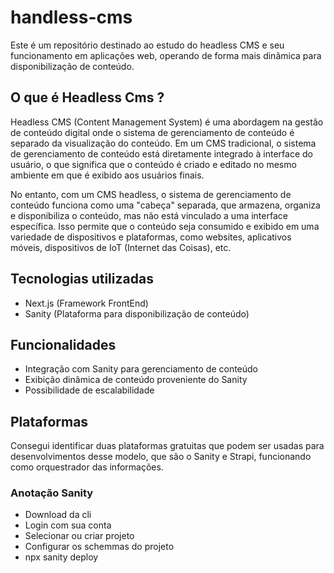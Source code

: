 # handless-cms
Este é um repositório destinado ao estudo do headless CMS e seu funcionamento em aplicações web, operando de forma mais dinâmica para disponibilização de conteúdo.

## O que é Headless Cms ?
 
Headless CMS (Content Management System) é uma abordagem na gestão de conteúdo digital onde o sistema de gerenciamento de conteúdo é separado da visualização do conteúdo. Em um CMS tradicional, o sistema de gerenciamento de conteúdo está diretamente integrado à interface do usuário, o que significa que o conteúdo é criado e editado no mesmo ambiente em que é exibido aos usuários finais.

No entanto, com um CMS headless, o sistema de gerenciamento de conteúdo funciona como uma "cabeça" separada, que armazena, organiza e disponibiliza o conteúdo, mas não está vinculado a uma interface específica. Isso permite que o conteúdo seja consumido e exibido em uma variedade de dispositivos e plataformas, como websites, aplicativos móveis, dispositivos de IoT (Internet das Coisas), etc.

## Tecnologias utilizadas

* Next.js (Framework FrontEnd)
* Sanity (Plataforma para disponibilização de conteúdo)

## Funcionalidades 

* Integração com Sanity para gerenciamento de conteúdo
* Exibição dinâmica de conteúdo proveniente do Sanity
* Possibilidade de escalabilidade



## Plataformas 

Consegui identificar duas plataformas gratuitas que podem ser usadas para desenvolvimentos desse modelo, que são o Sanity e Strapi, funcionando como orquestrador das informações.

### Anotação Sanity 

* Download da cli 
* Login com sua conta 
* Selecionar ou criar projeto
* Configurar os schemmas do projeto
* npx sanity deploy 